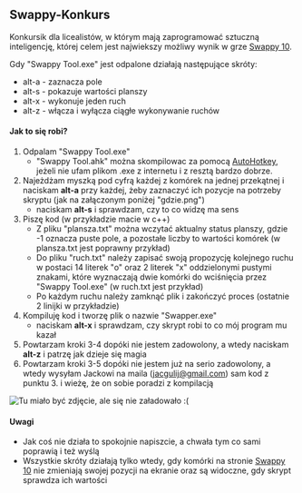﻿## Swappy-Konkurs
Konkursik dla licealistów, w którym mają zaprogramować sztuczną inteligencję, której celem jest najwiekszy możliwy wynik w grze [Swappy 10](http://swappy10.com/).

Gdy "Swappy Tool.exe" jest odpalone działają następujące skróty:
- alt-a - zaznacza pole
- alt-s - pokazuje wartości planszy
- alt-x - wykonuje jeden ruch
- alt-z - włącza i wyłącza ciągłe wykonywanie ruchów

#### Jak to się robi?
1. Odpalam "Swappy Tool.exe"
    - "Swappy Tool.ahk" można skompilowac za pomocą [AutoHotkey](https://autohotkey.com/), jeżeli nie ufam plikom .exe z internetu i z resztą bardzo dobrze.
2. Najeżdżam myszką pod cyfrą każdej z komórek na jednej przekątnej i naciskam **alt-a** przy każdej, żeby zaznaczyć ich pozycje na potrzeby skryptu (jak na załączonym poniżej "gdzie.png")
    - naciskam **alt-s** i sprawdzam, czy to co widzę ma sens
3. Piszę kod (w przykładzie macie w c++)
    - Z pliku "plansza.txt" można wczytać aktualny status planszy, gdzie -1 oznacza puste pole, a pozostałe liczby to wartości komórek (w plansza.txt jest poprawny przykład)
    - Do pliku "ruch.txt" należy zapisać swoją propozycję kolejnego ruchu w postaci 14 literek "o" oraz 2 literek "x" oddzielonymi pustymi znakami, które wyznaczają dwie komórki do wciśnięcia przez "Swappy Tool.exe" (w ruch.txt jest przykład)
    - Po każdym ruchu należy zamknąć plik i zakończyć proces (ostatnie 2 linijki w przykładzie)
4. Kompiluję kod i tworzę plik o nazwie "Swapper.exe"
    - naciskam **alt-x** i sprawdzam, czy skrypt robi to co mój program mu kazał
5. Powtarzam kroki 3-4 dopóki nie jestem zadowolony, a wtedy naciskam **alt-z** i patrzę jak dzieje się magia
6. Powtarzam kroki 3-5 dopóki nie jestem już na serio zadowolony, a wtedy wysyłam Jackowi na maila (jacgulij@gmail.com) sam kod z punktu 3. i wieżę, że on sobie poradzi z kompilacją

![Tu miało być zdjęcie, ale się nie załadowało :(](https://github.com/Jacykow/Swappy-Konkurs/gdzie.png "Nie trzeba w kropki, ale myszka musi być w komórkach i nie na liczbach, bo sprawdza po kolorze")

#### Uwagi
- Jak coś nie działa to spokojnie napiszcie, a chwała tym co sami poprawią i też wyślą
- Wszystkie skróty działają tylko wtedy, gdy komórki na stronie [Swappy 10](http://swappy10.com/) nie zmieniają swojej pozycji na ekranie oraz są widoczne, gdy skrypt sprawdza ich wartości
